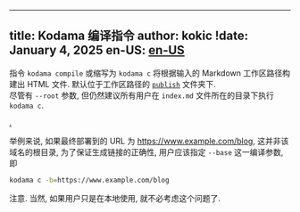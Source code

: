 
---
title: Kodama 编译指令
author: kokic
!date: January 4, 2025
en-US: [en-US](/tutorials/compile-en-US.md)
---

指令 `kodama compile` 或缩写为 `kodama c` 将根据输入的 Markdown 工作区路径构建出 HTML 文件. 
默认位于工作区路径的 [`publish`](/tutorials/compile-help.md) 文件夹下.  
尽管有 `--root` 参数, 但仍然建议所有用户在 `index.md` 文件所在的目录下执行 `kodama c`. 

[.](/tutorials/compile-help.md#:embed)

举例来说, 如果最终部署到的 URL 为 <https://www.example.com/blog>, 这并非该域名的根目录, 
为了保证生成链接的正确性, 用户应该指定 `--base` 这一编译参数, 即

```sh
kodama c -b=https://www.example.com/blog
```

注意. 当然, 如果用户只是在本地使用, 就不必考虑这个问题了. 
